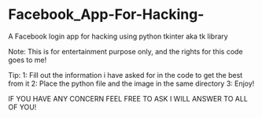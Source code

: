 # Facebook_App-For-Hacking-

A Facebook login app for hacking using python tkinter aka tk library

Note: This is for entertainment purpose only, and the rights for this code goes to me!

Tip: 
    1: Fill out the information i have asked for in the code to get the best from it
    2: Place the python file and the image in the same directory
    3: Enjoy!

IF YOU HAVE ANY CONCERN FEEL FREE TO ASK I WILL ANSWER TO ALL OF YOU!
